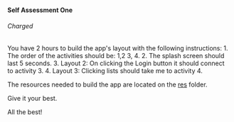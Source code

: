 #### Self Assessment One
###### Charged

You have 2 hours to build the app's layout with the following instructions:
    1. The order of the activities should be: 1,2 3, 4.
    2. The splash screen should last 5 seconds.
    3. Layout 2: On clicking the Login button it should connect to activity 3.
    4. Layout 3: Clicking lists should take me to activity 4.

The resources needed to build the app are located on the [res](https://github.com/moringaschool/androidExercises/tree/master/sa1/res) folder.

Give it your best.

All the best!